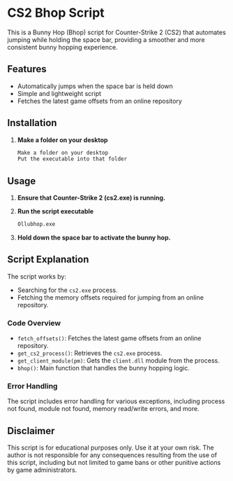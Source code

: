 # CS2 Bhop Script

This is a Bunny Hop (Bhop) script for Counter-Strike 2 (CS2) that automates jumping while holding the space bar, providing a smoother and more consistent bunny hopping experience.

## Features

- Automatically jumps when the space bar is held down
- Simple and lightweight script
- Fetches the latest game offsets from an online repository

## Installation

1. **Make a folder on  your desktop**

    ```bash
    Make a folder on your desktop
    Put the executable into that folder
    ```

## Usage

1. **Ensure that Counter-Strike 2 (cs2.exe) is running.**

2. **Run the script executable**

    ```bash
    Ollubhop.exe
    ```

3. **Hold down the space bar to activate the bunny hop.**

## Script Explanation

The script works by:
- Searching for the `cs2.exe` process.
- Fetching the memory offsets required for jumping from an online repository.

### Code Overview

- `fetch_offsets()`: Fetches the latest game offsets from an online repository.
- `get_cs2_process()`: Retrieves the `cs2.exe` process.
- `get_client_module(pm)`: Gets the `client.dll` module from the process.
- `bhop()`: Main function that handles the bunny hopping logic.

### Error Handling

The script includes error handling for various exceptions, including process not found, module not found, memory read/write errors, and more.


## Disclaimer

This script is for educational purposes only. Use it at your own risk. The author is not responsible for any consequences resulting from the use of this script, including but not limited to game bans or other punitive actions by game administrators.

